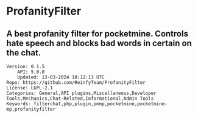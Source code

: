 # ProfanityFilter
## A best profanity filter for pocketmine. Controls hate speech and blocks bad words in certain on the chat.
```properties
Version: 0.1.5
    API: 5.0.0
    Updated: 13-03-2024 18:12:13 UTC
Repo: https://github.com/ReinfyTeam/ProfanityFilter
License: LGPL-2.1
Categories: General,API plugins,Miscellaneous,Developer Tools,Mechanics,Chat-Related,Informational,Admin Tools
Keywords: filterchat,php,plugin,pmmp,pocketmine,pocketmine-mp,profanityfilter
```